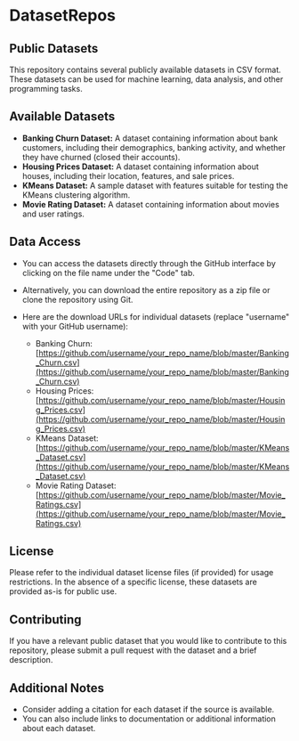 # DatasetRepos

## Public Datasets

This repository contains several publicly available datasets in CSV format. These datasets can be used for machine learning, data analysis, and other programming tasks.

## Available Datasets

* **Banking Churn Dataset:** A dataset containing information about bank customers, including their demographics, banking activity, and whether they have churned (closed their accounts).
* **Housing Prices Dataset:** A dataset containing information about houses, including their location, features, and sale prices.
* **KMeans Dataset:** A sample dataset with features suitable for testing the KMeans clustering algorithm.
* **Movie Rating Dataset:** A dataset containing information about movies and user ratings. 

## Data Access

* You can access the datasets directly through the GitHub interface by clicking on the file name under the "Code" tab.
* Alternatively, you can download the entire repository as a zip file or clone the repository using Git.
* Here are the download URLs for individual datasets (replace "username" with your GitHub username):

  * Banking Churn: [https://github.com/username/your_repo_name/blob/master/Banking_Churn.csv](https://github.com/username/your_repo_name/blob/master/Banking_Churn.csv) 
  * Housing Prices: [https://github.com/username/your_repo_name/blob/master/Housing_Prices.csv](https://github.com/username/your_repo_name/blob/master/Housing_Prices.csv)
  * KMeans Dataset: [https://github.com/username/your_repo_name/blob/master/KMeans_Dataset.csv](https://github.com/username/your_repo_name/blob/master/KMeans_Dataset.csv)
  * Movie Rating Dataset: [https://github.com/username/your_repo_name/blob/master/Movie_Ratings.csv](https://github.com/username/your_repo_name/blob/master/Movie_Ratings.csv)

## License

Please refer to the individual dataset license files (if provided) for usage restrictions.  In the absence of a specific license, these datasets are provided as-is for public use.

## Contributing

If you have a relevant public dataset that you would like to contribute to this repository, please submit a pull request with the dataset and a brief description. 

## Additional Notes

* Consider adding a citation for each dataset if the source is available.
* You can also include links to documentation or additional information about each dataset.

